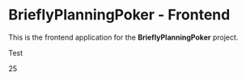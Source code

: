 # BrieflyPlanningPoker - Frontend

This is the frontend application for the **BrieflyPlanningPoker** project.

Test

25
